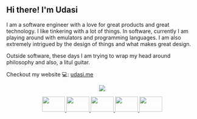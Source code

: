 <link rel="stylesheet" href="https://github.com/udasitharani/udasitharani/blob/master/readme.css" />

<h2>Hi there! I'm Udasi</h2>

I am a software engineer with a love for great products and great technology. I like tinkering with a lot of things. In software, currently I am playing around with emulators and programming languages. I am also extremely intrigued by the design of things and what makes great design.

Outside software, these days I am trying to wrap my head around philosophy and also, a litul guitar.

Checkout my website 💻: [udasi.me](https://udasi.me)
<br/>
<p align="center">
  <img src="https://github-readme-stats-five-lyart.vercel.app/api?username=udasitharani&theme=react&show_icons=true" />
</p>

<p align="center">
    <a target="_blank" href="mailto: yo@udasi.me">
        <img src='https://github.com/udasitharani/udasitharani/blob/master/gmail.svg' width="60" height="40"/>
    </a>
    <a target="_blank" href="https://www.linkedin.com/in/udasitharani">
        <img src='https://github.com/udasitharani/udasitharani/blob/master/linkedin.svg' width="60" height="40"/>
    </a>
    <a target="_blank" href="https://t.me/udasitharani">
        <img src='https://github.com/udasitharani/udasitharani/blob/master/telegram.svg' width="60" height="40"/>
    </a>
    <a target="_blank" href="https://github.com/niftytyro">
        <img src='https://github.com/udasitharani/udasitharani/blob/master/github.svg'
        width="60" height="40"/>
    </a>
    <a target="_blank" href="https://x.com/niftytyro">
        <img src='https://github.com/udasitharani/udasitharani/blob/master/twitter.svg'
        width="60" height="40"/>
    </a>
</p>

